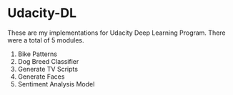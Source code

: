 # Udacity-DL

These are my implementations for Udacity Deep Learning Program.
There were a total of 5 modules.

1. Bike Patterns
2. Dog Breed Classifier
3. Generate TV Scripts
4. Generate Faces
5. Sentiment Analysis Model
